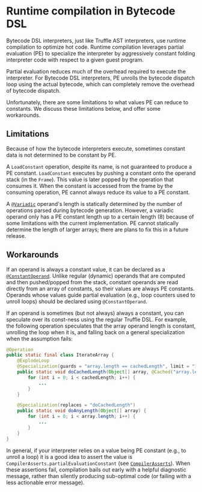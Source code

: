 # Runtime compilation in Bytecode DSL

Bytecode DSL interpreters, just like Truffle AST interpreters, use runtime compilation to optimize hot code.
Runtime compilation leverages partial evaluation (PE) to specialize  the interpreter by aggressively constant folding interpreter code with respect to a given guest program.

Partial evaluation reduces much of the overhead required to execute the interpreter.
For Bytecode DSL interpreters, PE unrolls the bytecode dispatch loop using the actual bytecode, which can completely remove the overhead of bytecode dispatch.

Unfortunately, there are some limitations to what values PE can reduce to constants.
We discuss these limitations below, and offer some workarounds.

## Limitations

Because of how the bytecode interpreters execute, sometimes constant data is not determined to be constant by PE.

A `LoadConstant` operation, despite its name, is not guaranteed to produce a PE constant.
`LoadConstant` executes by pushing a constant onto the operand stack (in the `Frame`).
This value is later popped by the operation that consumes it.
When the constant is accessed from the frame by the consuming operation, PE cannot always reduce its value to a PE constant.

A [`@Variadic`](https://github.com/oracle/graal/blob/master/truffle/src/com.oracle.truffle.api.bytecode/src/com/oracle/truffle/api/bytecode/Variadic.java) operand's length is statically determined by the number of operations parsed during bytecode generation.
However, a variadic operand only has a PE constant length up to a certain length (8) because of some limitations with the current implementation.
PE cannot statically determine the length of larger arrays; there are plans to fix this in a future release.

## Workarounds

If an operand is always a constant value, it can be declared as a [`@ConstantOperand`](https://github.com/oracle/graal/blob/master/truffle/src/com.oracle.truffle.api.bytecode/src/com/oracle/truffle/api/bytecode/ConstantOperand.java).
Unlike regular (dynamic) operands that are computed and then pushed/popped from the stack, constant operands are read directly from an array of constants, so their values are always PE constants.
Operands whose values guide partial evaluation (e.g., loop counters used to unroll loops) should be declared using `@ConstantOperand`.

If an operand is sometimes (but not always) always a constant, you can speculate over its const-ness using the regular Truffle DSL. For example, the following operation speculates that the array operand length is constant, unrolling the loop when it is, and falling back on a general specialization when the assumption fails:

```java
@Operation
public static final class IterateArray {
    @ExplodeLoop
    @Specialization(guards = "array.length == cachedLength", limit = "1")
    public static void doCachedLength(Object[] array, @Cached("array.length") int cachedLength) {
        for (int i = 0; i < cachedLength; i++) {
            ...
        }
    }

    @Specialization(replaces = "doCachedLength")
    public static void doAnyLength(Object[] array) {
        for (int i = 0; i < array.length; i++) {
            ...
        }
    }
}
```

In general, if your interpreter relies on a value being PE constant (e.g., to unroll a loop) it is a good idea to assert the value is `CompilerAsserts.partialEvaluationConstant` (see [`CompilerAsserts`](https://github.com/oracle/graal/blob/master/truffle/src/com.oracle.truffle.api/src/com/oracle/truffle/api/CompilerAsserts.java)).
When these assertions fail, compilation bails out early with a helpful diagnostic message, rather than silently producing sub-optimal code (or failing with a less actionable error message).